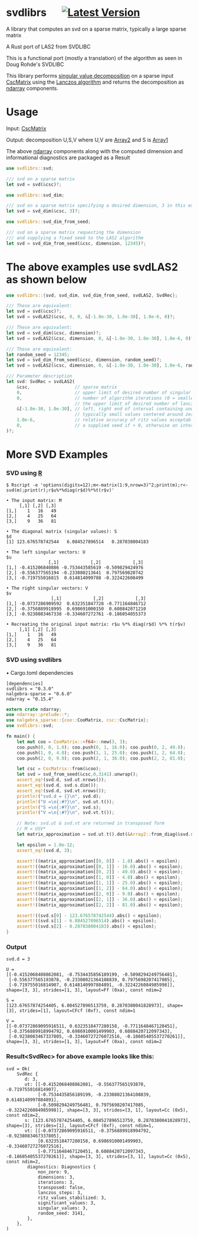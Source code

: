 # svdlibrs &emsp; [![Latest Version]][crates.io]

[Latest Version]: https://img.shields.io/badge/crates.io-v0.3.0-blue
[crates.io]: https://crates.io/crates/svdlibrs

A library that computes an svd on a sparse matrix, typically a large sparse matrix 

A Rust port of LAS2 from SVDLIBC

This is a functional port (mostly a translation) of the algorithm as seen in Doug Rohde's SVDLIBC

This library performs [singular value decomposition](https://en.wikipedia.org/wiki/Singular_value_decomposition) on a sparse input [CscMatrix](https://docs.rs/nalgebra-sparse/latest/nalgebra_sparse/csc/struct.CscMatrix.html) using the [Lanczos algorithm](https://en.wikipedia.org/wiki/Lanczos_algorithm) and returns the decomposition as [ndarray](https://docs.rs/ndarray/latest/ndarray/) components.

# Usage

Input: [CscMatrix](https://docs.rs/nalgebra-sparse/latest/nalgebra_sparse/csc/struct.CscMatrix.html)

Output: decomposition U,S,V where U,V are [Array2](https://docs.rs/ndarray/latest/ndarray/type.Array2.html) and S is [Array1](https://docs.rs/ndarray/latest/ndarray/type.Array1.html)

The above [ndarray](https://docs.rs/ndarray/latest/ndarray/) components along with the computed dimension and informational diagnostics are packaged as a Result

```rust
use svdlibrs::svd;

/// svd on a sparse matrix
let svd = svd(&csc)?;
```
```rust
use svdlibrs::svd_dim;

/// svd on a sparse matrix specifying a desired dimension, 3 in this example.
let svd = svd_dim(&csc, 3)?;
```
```rust
use svdlibrs::svd_dim_from_seed;

/// svd on a sparse matrix requesting the dimension
/// and supplying a fixed seed to the LAS2 algorithm
let svd = svd_dim_from_seed(&csc, dimension, 12345)?;
```
# The above examples use svdLAS2 as shown below
```rust
use svdlibrs::{svd, svd_dim, svd_dim_from_seed, svdLAS2, SvdRec};

/// These are equivalent:
let svd = svd(&csc)?;
let svd = svdLAS2(&csc, 0, 0, &[-1.0e-30, 1.0e-30], 1.0e-6, 0)?;

/// These are equivalent:
let svd = svd_dim(&csc, dimension)?;
let svd = svdLAS2(&csc, dimension, 0, &[-1.0e-30, 1.0e-30], 1.0e-6, 0)?;

/// These are equivalent:
let random_seed = 12345;
let svd = svd_dim_from_seed(&csc, dimension, random_seed)?;
let svd = svdLAS2(&csc, dimension, 0, &[-1.0e-30, 1.0e-30], 1.0e-6, random_seed)?;

/// Parameter description
let svd: SvdRec = svdLAS2(
    &csc,                 // sparse matrix
    0,                    // upper limit of desired number of singular triplets (0 = all)
    0,                    // number of algorithm iterations (0 = smaller of csc rows or columns),
                          // the upper limit of desired number of lanczos steps
    &[-1.0e-30, 1.0e-30], // left, right end of interval containing unwanted eigenvalues,
                          // typically small values centered around zero, e.g. [-1.0e-30, 1.0e-30]
    1.0e-6,               // relative accuracy of ritz values acceptable as eigenvalues
    0,                    // a supplied seed if > 0, otherwise an internal seed will be generated
)?;
```

# More SVD Examples

### SVD using [R](https://www.r-project.org/)

```text
$ Rscript -e 'options(digits=12);m<-matrix(1:9,nrow=3)^2;print(m);r<-svd(m);print(r);r$u%*%diag(r$d)%*%t(r$v)'

• The input matrix: M
     [,1] [,2] [,3]
[1,]    1   16   49
[2,]    4   25   64
[3,]    9   36   81

• The diagonal matrix (singular values): S
$d
[1] 123.676578742544   6.084527896514   0.287038004183

• The left singular vectors: U
$u
                [,1]            [,2]            [,3]
[1,] -0.415206840886 -0.753443585619 -0.509829424976
[2,] -0.556377565194 -0.233080213641  0.797569820742
[3,] -0.719755016815  0.614814099788 -0.322422608499

• The right singular vectors: V
$v
                 [,1]            [,2]            [,3]
[1,] -0.0737286909592  0.632351847728 -0.771164846712
[2,] -0.3756889918995  0.698691000150  0.608842071210
[3,] -0.9238083467338 -0.334607272761 -0.186054055373

• Recreating the original input matrix: r$u %*% diag(r$d) %*% t(r$v)
     [,1] [,2] [,3]
[1,]    1   16   49
[2,]    4   25   64
[3,]    9   36   81
```

### SVD using svdlibrs

• Cargo.toml dependencies
```text
[dependencies]
svdlibrs = "0.3.0"
nalgebra-sparse = "0.6.0"
ndarray = "0.15.4"
```

```rust
extern crate ndarray;
use ndarray::prelude::*;
use nalgebra_sparse::{coo::CooMatrix, csc::CscMatrix};
use svdlibrs::svd;

fn main() {
    let mut coo = CooMatrix::<f64>::new(3, 3);
    coo.push(0, 0, 1.0); coo.push(0, 1, 16.0); coo.push(0, 2, 49.0);
    coo.push(1, 0, 4.0); coo.push(1, 1, 25.0); coo.push(1, 2, 64.0);
    coo.push(2, 0, 9.0); coo.push(2, 1, 36.0); coo.push(2, 2, 81.0);

    let csc = CscMatrix::from(&coo);
    let svd = svd_from_seed(&csc,0,3141).unwrap();
    assert_eq!(svd.d, svd.ut.nrows());
    assert_eq!(svd.d, svd.s.dim());
    assert_eq!(svd.d, svd.vt.nrows());
    println!("svd.d = {}\n", svd.d);
    println!("U =\n{:#?}\n", svd.ut.t());
    println!("S =\n{:#?}\n", svd.s);
    println!("V =\n{:#?}\n", svd.vt.t());

    // Note: svd.ut & svd.vt are returned in transposed form
    // M = USV*
    let matrix_approximation = svd.ut.t().dot(&Array2::from_diag(&svd.s)).dot(&svd.vt);

    let epsilon = 1.0e-12;
    assert_eq!(svd.d, 3);

    assert!((matrix_approximation[[0, 0]] - 1.0).abs() < epsilon);
    assert!((matrix_approximation[[0, 1]] - 16.0).abs() < epsilon);
    assert!((matrix_approximation[[0, 2]] - 49.0).abs() < epsilon);
    assert!((matrix_approximation[[1, 0]] - 4.0).abs() < epsilon);
    assert!((matrix_approximation[[1, 1]] - 25.0).abs() < epsilon);
    assert!((matrix_approximation[[1, 2]] - 64.0).abs() < epsilon);
    assert!((matrix_approximation[[2, 0]] - 9.0).abs() < epsilon);
    assert!((matrix_approximation[[2, 1]] - 36.0).abs() < epsilon);
    assert!((matrix_approximation[[2, 2]] - 81.0).abs() < epsilon);

    assert!((svd.s[0] - 123.676578742544).abs() < epsilon);
    assert!((svd.s[1] - 6.084527896514).abs() < epsilon);
    assert!((svd.s[2] - 0.287038004183).abs() < epsilon);
}
```

### Output

```text
svd.d = 3

U =
[[-0.4152068408862081, -0.7534435856189199, -0.5098294249756481],
 [-0.556377565193878, -0.23308021364108839, 0.7975698207417085],
 [-0.719755016814907, 0.6148140997884891, -0.3224226084985998]], shape=[3, 3], strides=[1, 3], layout=Ff (0xa), const ndim=2

S =
[123.67657874254405, 6.084527896513759, 0.2870380041828973], shape=[3], strides=[1], layout=CFcf (0xf), const ndim=1

V =
[[-0.07372869095916511, 0.6323518477280158, -0.7711648467120451],
 [-0.3756889918994792, 0.6986910001499903, 0.6088420712097343],
 [-0.9238083467337805, -0.33460727276072516, -0.18605405537270261]], shape=[3, 3], strides=[1, 3], layout=Ff (0xa), const ndim=2
```

### Result\<SvdRec\> for above example looks like this:

```text
svd = Ok(
    SvdRec {
       d: 3,
       ut: [[-0.4152068408862081, -0.556377565193878, -0.719755016814907],
            [-0.7534435856189199, -0.23308021364108839, 0.6148140997884891],
            [-0.5098294249756481, 0.7975698207417085, -0.3224226084985998]], shape=[3, 3], strides=[3, 1], layout=Cc (0x5), const ndim=2,
       s: [123.67657874254405, 6.084527896513759, 0.2870380041828973], shape=[3], strides=[1], layout=CFcf (0xf), const ndim=1,
       vt: [[-0.07372869095916511, -0.3756889918994792, -0.9238083467337805],
            [0.6323518477280158, 0.6986910001499903, -0.33460727276072516],
            [-0.7711648467120451, 0.6088420712097343, -0.18605405537270261]], shape=[3, 3], strides=[3, 1], layout=Cc (0x5), const ndim=2,
        diagnostics: Diagnostics {
            non_zero: 9,
            dimensions: 3,
            iterations: 3,
            transposed: false,
            lanczos_steps: 3,
            ritz_values_stabilized: 3,
            significant_values: 3,
            singular_values: 3,
            random_seed: 3141,
        },
    },
)
```
